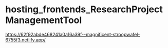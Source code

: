 # hosting_frontends_ResearchProjectManagementTool

https://62f92abde468241a0a16a39f--magnificent-stroopwafel-6755f3.netlify.app/
